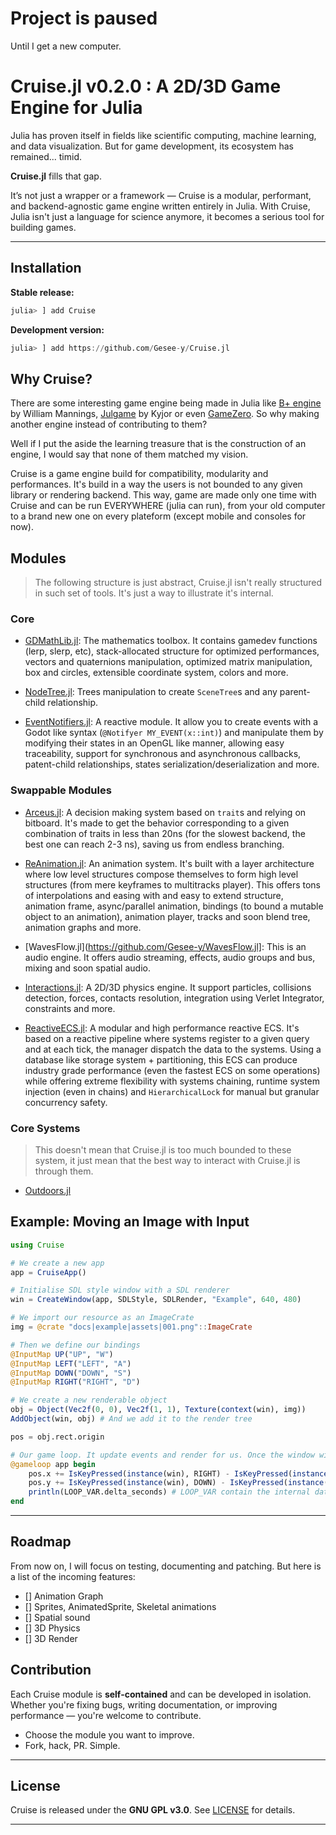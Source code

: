 # Project is paused
Until I get a new computer.

# Cruise.jl v0.2.0 : A 2D/3D Game Engine for Julia

Julia has proven itself in fields like scientific computing, machine learning, and data visualization. But for game development, its ecosystem has remained... timid.

**Cruise.jl** fills that gap.

It’s not just a wrapper or a framework — Cruise is a modular, performant, and backend-agnostic game engine written entirely in Julia. With Cruise, Julia isn't just a language for science anymore, it becomes a serious tool for building games.

---

## Installation

**Stable release:**

```julia
julia> ] add Cruise
````

**Development version:**

```julia
julia> ] add https://github.com/Gesee-y/Cruise.jl
```

## Why Cruise?

There are some interesting game engine being made in Julia like [B+ engine]() by William Mannings, [Julgame]() by Kyjor or even [GameZero]().
So why making another engine instead of contributing to them?

Well if I put the aside the learning treasure that is the construction of an engine, I would say that none of them matched my vision.

Cruise is a game engine build for compatibility, modularity and performances. It's build in a way the users is not bounded to any given library or rendering backend. This way, game are made only one time with Cruise and can be run EVERYWHERE (julia can run), from your old computer to a brand new one on every plateform (except mobile and consoles for now).

## Modules

> The following structure is just abstract, Cruise.jl isn't really structured in such set of tools. It's just a way to illustrate it's internal.

### Core

- [GDMathLib.jl](https://github.com/Gesee-y/GDMathLib.jl): The mathematics toolbox. It contains gamedev functions (lerp, slerp, etc), stack-allocated structure for optimized performances, vectors and quaternions manipulation, optimized matrix manipulation, box and circles, extensible coordinate system, colors and more.

- [NodeTree.jl](https://github.com/Gesee-y/NodeTree.jl): Trees manipulation to create `SceneTree`s and any parent-child relationship.

- [EventNotifiers.jl](https://github.com/Gesee-y/EventNotifiers.jl): A reactive module. It allow you to create events with a Godot like syntax (`@Notifyer MY_EVENT(x::int)`) and manipulate them by modifying their states in an OpenGL like manner, allowing easy traceability, support for synchronous and asynchronous callbacks, patent-child relationships,  states serialization/deserialization and more.

### Swappable Modules

- [Arceus.jl](https://github.com/Gesee-y/Arceus.jl): A decision making system based on `trait`s and relying on bitboard. It's made to get the behavior corresponding to a given combination of traits in less than 20ns (for the slowest backend, the best one can reach 2-3 ns), saving us from endless branching.

- [ReAnimation.jl](https://github.com/Gesee-y/ReAnimation.jl): An animation system. It's built with a layer architecture where low level structures compose themselves to form high level structures (from mere keyframes to multitracks player). This offers tons of interpolations and easing with and easy to extend structure, animation frame, async/parallel animation, bindings (to bound a mutable object to an animation), animation player, tracks and soon blend tree, animation graphs and more.

- [WavesFlow.jl](https://github.com/Gesee-y/WavesFlow.jl]: This is an audio engine. It offers audio streaming, effects, audio groups and bus, mixing and soon spatial audio.

- [Interactions.jl](https://github.com/Gesee-y/Interactions.jl): A 2D/3D physics engine. It support particles, collisions detection, forces, contacts resolution, integration using Verlet Integrator, constraints and more.

- [ReactiveECS.jl](https://github.com/Gesee-y/ReactiveECS.jl): A modular and high performance reactive ECS. It's based on a reactive pipeline where systems register to a given query and at each tick, the manager dispatch the data to the systems. Using a database like storage system + partitioning, this ECS can produce industry grade performance (even the fastest ECS on some operations) while offering extreme flexibility with systems chaining, runtime system injection (even in chains) and `HierarchicalLock` for manual but granular concurrency safety.

### Core Systems

> This doesn't mean that Cruise.jl is too much bounded to these system, it just mean that the best way to interact with Cruise.jl is through them.

- [Outdoors.jl]()

## Example: Moving an Image with Input

```julia
using Cruise

# We create a new app
app = CruiseApp()

# Initialise SDL style window with a SDL renderer
win = CreateWindow(app, SDLStyle, SDLRender, "Example", 640, 480)

# We import our resource as an ImageCrate
img = @crate "docs|example|assets|001.png"::ImageCrate

# Then we define our bindings
@InputMap UP("UP", "W")
@InputMap LEFT("LEFT", "A")
@InputMap DOWN("DOWN", "S")
@InputMap RIGHT("RIGHT", "D")

# We create a new renderable object
obj = Object(Vec2f(0, 0), Vec2f(1, 1), Texture(context(win), img))
AddObject(win, obj) # And we add it to the render tree

pos = obj.rect.origin

# Our game loop. It update events and render for us. Once the window will be closed, it will stop.
@gameloop app begin
    pos.x += IsKeyPressed(instance(win), RIGHT) - IsKeyPressed(instance(win), LEFT)
    pos.y += IsKeyPressed(instance(win), DOWN) - IsKeyPressed(instance(win), UP)
    println(LOOP_VAR.delta_seconds) # LOOP_VAR contain the internal data of our loop
end
```

---

## Roadmap

From now on, I will focus on testing, documenting and patching. But here is a list of the incoming features:

- [] Animation Graph
- [] Sprites, AnimatedSprite, Skeletal animations
- [] Spatial sound
- [] 3D Physics
- [] 3D Render

## Contribution

Each Cruise module is **self-contained** and can be developed in isolation. Whether you're fixing bugs, writing documentation, or improving performance — you're welcome to contribute.

* Choose the module you want to improve.
* Fork, hack, PR. Simple.

---

## License

Cruise is released under the **GNU GPL v3.0**.
See [LICENSE](https://github.com/Gesee-y/Cruise.jl/blob/main/LICENSE) for details.

---

